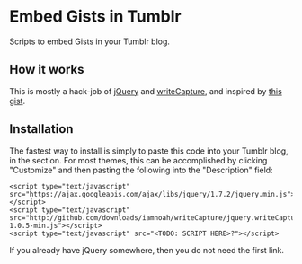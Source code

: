 Embed Gists in Tumblr
=====================

Scripts to embed Gists in your Tumblr blog.

How it works
------------

This is mostly a hack-job of
[jQuery](https://github.com/jquery/jquery) and
[writeCapture](https://github.com/iamnoah/writeCapture), and
inspired by [this gist](https://gist.github.com/2506180).


Installation
------------

The fastest way to install is simply to paste this code into your
Tumblr blog, in the <head> section. For most themes, this can be
accomplished by clicking "Customize" and then pasting the following
into the "Description" field:

    <script type="text/javascript" src="https://ajax.googleapis.com/ajax/libs/jquery/1.7.2/jquery.min.js"></script>
    <script type="text/javascript" src="http://github.com/downloads/iamnoah/writeCapture/jquery.writeCapture-1.0.5-min.js"></script>
    <script type="text/javascript" src="<TODO: SCRIPT HERE>?"></script>

If you already have jQuery somewhere, then you do not need the first link.

